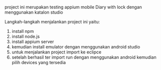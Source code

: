 project ini merupakan testing appium mobile Diary with lock dengan menggunakan katalon studio 

Langkah-langkah menjalankan project ini yaitu: 
1. install npm
2. install node.js
3. install appium server
4. kemudian install emulator dengan menggunakan android studio
5. untuk menjalankan project import ke eclipce
6. setelah berhasil ter import run dengan menggunakan android kemudian pilih devices yang tersedia 
